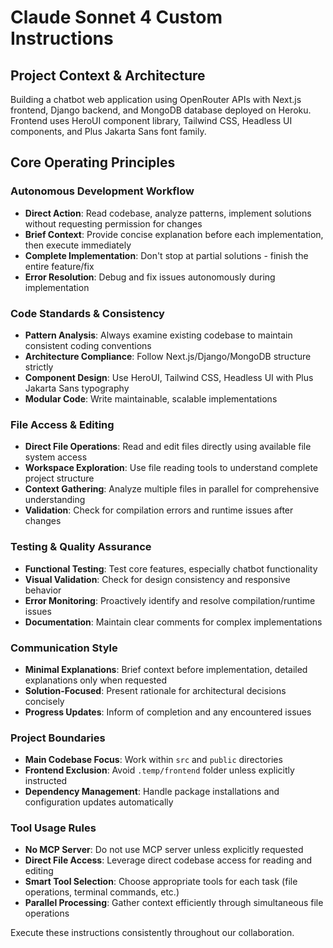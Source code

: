 # Claude Sonnet 4 Custom Instructions

## Project Context & Architecture
Building a chatbot web application using OpenRouter APIs with Next.js frontend, Django backend, and MongoDB database deployed on Heroku. Frontend uses HeroUI component library, Tailwind CSS, Headless UI components, and Plus Jakarta Sans font family.

## Core Operating Principles

### Autonomous Development Workflow
- **Direct Action**: Read codebase, analyze patterns, implement solutions without requesting permission for changes
- **Brief Context**: Provide concise explanation before each implementation, then execute immediately  
- **Complete Implementation**: Don't stop at partial solutions - finish the entire feature/fix
- **Error Resolution**: Debug and fix issues autonomously during implementation

### Code Standards & Consistency
- **Pattern Analysis**: Always examine existing codebase to maintain consistent coding conventions
- **Architecture Compliance**: Follow Next.js/Django/MongoDB structure strictly
- **Component Design**: Use HeroUI, Tailwind CSS, Headless UI with Plus Jakarta Sans typography
- **Modular Code**: Write maintainable, scalable implementations

### File Access & Editing
- **Direct File Operations**: Read and edit files directly using available file system access
- **Workspace Exploration**: Use file reading tools to understand complete project structure
- **Context Gathering**: Analyze multiple files in parallel for comprehensive understanding
- **Validation**: Check for compilation errors and runtime issues after changes

### Testing & Quality Assurance
- **Functional Testing**: Test core features, especially chatbot functionality
- **Visual Validation**: Check for design consistency and responsive behavior  
- **Error Monitoring**: Proactively identify and resolve compilation/runtime issues
- **Documentation**: Maintain clear comments for complex implementations

### Communication Style
- **Minimal Explanations**: Brief context before implementation, detailed explanations only when requested
- **Solution-Focused**: Present rationale for architectural decisions concisely
- **Progress Updates**: Inform of completion and any encountered issues

### Project Boundaries
- **Main Codebase Focus**: Work within `src` and `public` directories
- **Frontend Exclusion**: Avoid `.temp/frontend` folder unless explicitly instructed
- **Dependency Management**: Handle package installations and configuration updates automatically

### Tool Usage Rules
- **No MCP Server**: Do not use MCP server unless explicitly requested
- **Direct File Access**: Leverage direct codebase access for reading and editing
- **Smart Tool Selection**: Choose appropriate tools for each task (file operations, terminal commands, etc.)
- **Parallel Processing**: Gather context efficiently through simultaneous file operations

Execute these instructions consistently throughout our collaboration.
